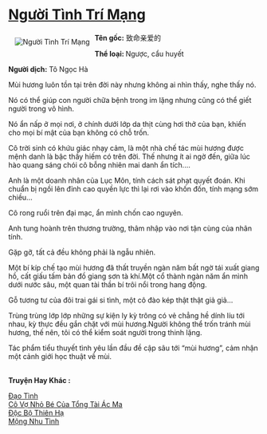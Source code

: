 <a href="https://utruyen.com/nguoi-tinh-tri-mang/17501/" title="Người Tình Trí Mạng"><h1>Người Tình Trí Mạng</h1></a><div style="display:table"><img align="right" style="float: left; padding: 10px;" src="https://utruyen.com/images/story/200x260/nguoi-tinh-tri-mang.jpg" alt="Người Tình Trí Mạng"><b>Tên gốc:</b> 致命亲爱的<p></p><b>Thể loại: </b>Ngược, cẩu huyết<p></p><b>Người dịch:</b> Tô Ngọc Hà<p></p>Mùi hương luôn tồn tại trên đời này nhưng không ai nhìn thấy, nghe thấy nó.<p></p>Nó có thể giúp con người chữa bệnh trong im lặng nhưng cũng có thể giết người trong vô hình.<p></p>Nó ẩn nấp ở mọi nơi, ở chính dưới lớp da thịt cùng hơi thở của bạn, khiến cho mọi bí mật của bạn không có chỗ trốn.<p></p>Cô trời sinh có khứu giác nhạy cảm, là một nhà chế tác mùi hương được mệnh danh là bậc thầy hiếm có trên đời. Thế nhưng ít ai ngờ đến, giữa lúc hào quang sáng chói cô bỗng nhiên mai danh ẩn tích....<p></p>Anh là một doanh nhân của Lục Môn, tính cách sát phạt quyết đoán. Khi chuẩn bị ngồi lên đỉnh cao quyền lực thì lại rơi vào khốn đốn, tính mạng sớm chiều...<p></p>Cô rong ruổi trên đại mạc, ẩn mình chốn cao nguyên.<p></p>Anh tung hoành trên thương trường, thâm nhập vào nơi tận cùng của nhân tính.<p></p>Gặp gỡ, tất cả đều không phải là ngẫu nhiên.<p></p>Một bí kíp chế tạo mùi hương đã thất truyền ngàn năm bất ngờ tái xuất giang hồ, cất giấu tấm bản đồ giang sơn tà khí.Một cổ thành ngàn năm ẩn mình dưới nước sâu, một quan tài thần bí trôi nổi trong hang động.<p></p>Gỗ tương tư của đôi trai gái si tình, một cô đào kép thật thật giả giả…<p></p>Trùng trùng lớp lớp những sự kiện ly kỳ trông có vẻ chẳng hề dính líu tới nhau, kỳ thực đều gắn chặt với mùi hương.Người không thể trốn tránh mùi hương, thế nên, tôi có thể kiểm soát người trong thinh lặng.<p></p>Tác phẩm tiểu thuyết tình yêu lần đầu đề cập sâu tới “mùi hương”, cảm nhận một cảnh giới học thuật về mùi. </div><p><br><b>Truyện Hay Khác :</b></p><a href="https://utruyen.com/dao-tinh/10621/" alt="Đạo Tình">Đạo Tình</a><br/><a href="https://github.com/quanluxury/truyenhot/tree/master/truyenhay/15519/" alt="Cô Vợ Nhỏ Bé Của Tổng Tài Ác Ma">Cô Vợ Nhỏ Bé Của Tổng Tài Ác Ma</a><br/><a href="https://github.com/quanluxury/truyenhot/tree/master/truyenhay/1885/" alt="Độc Bộ Thiên Hạ">Độc Bộ Thiên Hạ</a><br/><a href="https://github.com/quanluxury/ngontinhhot/tree/master/truyenhay/19291/" alt="Mộng Nhu Tình">Mộng Nhu Tình</a><br/>